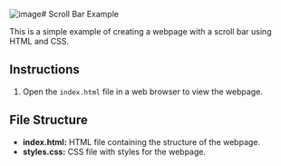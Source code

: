![image](https://github.com/thapasijan171/Costume-ScrollBar/assets/110030917/700de946-0f53-4cc9-8c57-3781021bf3fe)# Scroll Bar Example

This is a simple example of creating a webpage with a scroll bar using HTML and CSS.

## Instructions

1. Open the `index.html` file in a web browser to view the webpage.

## File Structure

- **index.html:** HTML file containing the structure of the webpage.
- **styles.css:** CSS file with styles for the webpage.

